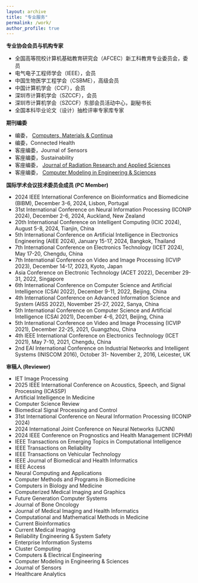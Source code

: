 ```yaml
---
layout: archive
title: "专业服务"
permalink: /work/
author_profile: true
---
```



**专业协会会员与机构专家**
- 全国高等院校计算机基础教育研究会（AFCEC）新工科教育专业委员会，委员
- 电气电子工程师学会（IEEE），会员
- 中国生物医学工程学会（CSBME），高级会员
- 中国计算机学会（CCF），会员
- 深圳市计算机学会（SZCCF），会员
- 深圳市计算机学会（SZCCF）东部会员活动中心，副秘书长
- 全国本科毕业论文（设计）抽检评审专家库专家


**期刊编委**
- 编委， [Computers, Materials & Continua](https://www.techscience.com/cmc/editors)
- 编委，Connected Health
- 客座编委，Journal of Sensors
- 客座编委，Sustainability
- 客座编委， [Journal of Radiation Research and Applied Sciences](https://www.sciencedirect.com/journal/journal-of-radiation-research-and-applied-sciences/special-issue/10PSSC1VQ37)
- 客座编委， [Computer Modeling in Engineering & Sciences](https://www.techscience.com/CMES/special_detail/frontiers)


**国际学术会议技术委员会成员 (PC Member)**
- 2024 IEEE International Conference on Bioinformatics and Biomedicine (BIBM), December 3-6, 2024, Lisbon, Portugal
- 31st International Conference on Neural Information Processing (ICONIP 2024), December 2-6, 2024, Auckland, New Zealand
- 20th International Conference on Intelligent Computing (ICIC 2024), August 5-8, 2024, Tianjin, China
- 5th International Conference on Artificial Intelligence in Electronics Engineering (AIEE 2024), January 15-17, 2024, Bangkok, Thailand
- 7th International Conference on Electronics Technology (ICET 2024), May 17-20, Chengdu, China
- 7th International Conference on Video and Image Processing (ICVIP 2023), December 14-17, 2023, Kyoto, Japan
- Asia Conference on Electronic Technology (ACET 2022), December 29-31, 2022, Singapore
- 6th International Conference on Computer Science and Artificial Intelligence (CSAI 2022), December 9-11, 2022, Beijing, China
- 4th International Conference on Advanced Information Science and System (AISS 2022), November 25-27, 2022, Sanya, China
- 5th International Conference on Computer Science and Artificial Intelligence (CSAI 2021), December 4-6, 2021, Beijing, China
- 5th International Conference on Video and Image Processing (ICVIP 2021), December 22-25, 2021, Guangzhou, China
- 4th IEEE International Conference on Electronics Technology (ICET 2021), May 7-10, 2021, Chengdu, China
- 2nd EAI International Conference on Industrial Networks and Intelligent Systems (INISCOM 2016), October 31- November 2, 2016, Leicester, UK


**审稿人 (Reviewer)**
- IET Image Processing
- 2025 IEEE International Conference on Acoustics, Speech, and Signal Processing (ICASSP)
- Artificial Intelligence In Medicine
- Computer Science Review
- Biomedical Signal Processing and Control
- 31st International Conference on Neural Information Processing (ICONIP 2024)
- 2024 International Joint Conference on Neural Networks (IJCNN)
- 2024 IEEE Conference on Prognostics and Health Management (ICPHM)
- IEEE Transactions on Emerging Topics in Computational Intelligence
- IEEE Transactions on Reliability
- IEEE Transactions on Vehicular Technology
- IEEE Journal of Biomedical and Health Informatics
- IEEE Access
- Neural Computing and Applications
- Computer Methods and Programs in Biomedicine
- Computers in Biology and Medicine
- Computerized Medical Imaging and Graphics
- Future Generation Computer Systems
- Journal of Bone Oncology
- Journal of Medical Imaging and Health Informatics
- Computational and Mathematical Methods in Medicine
- Current Bioinformatics
- Current Medical Imaging
- Reliability Engineering & System Safety
- Enterprise Information Systems
- Cluster Computing
- Computers & Electrical Engineering
- Computer Modeling in Engineering & Sciences
- Journal of Sensors
- Healthcare Analytics
